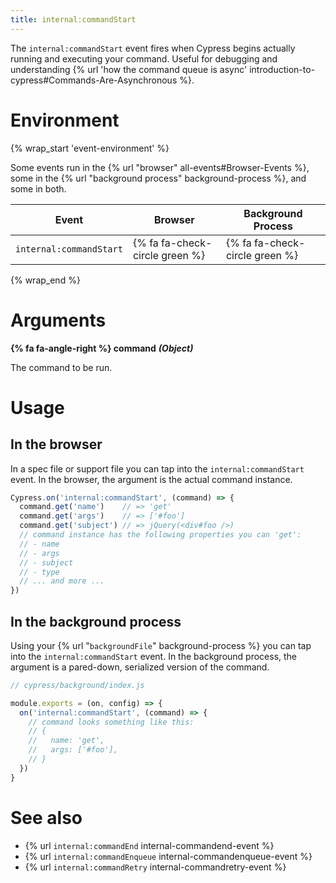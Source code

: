 ```yaml
---
title: internal:commandStart
---
```


The `internal:commandStart` event fires when Cypress begins actually running and executing your command. Useful for debugging and understanding {% url 'how the command queue is async' introduction-to-cypress#Commands-Are-Asynchronous %}.

# Environment

{% wrap_start 'event-environment' %}

Some events run in the {% url "browser" all-events#Browser-Events %}, some in the {% url "background process" background-process %}, and some in both.

Event | Browser | Background Process
--- | --- | ---
`internal:commandStart` | {% fa fa-check-circle green %} | {% fa fa-check-circle green %}

{% wrap_end %}

# Arguments

**{% fa fa-angle-right %} command** ***(Object)***

The command to be run.

# Usage

## In the browser

In a spec file or support file you can tap into the `internal:commandStart` event. In the browser, the argument is the actual command instance.

```javascript
Cypress.on('internal:commandStart', (command) => {
  command.get('name')    // => 'get'
  command.get('args')    // => ['#foo']
  command.get('subject') // => jQuery(<div#foo />)
  // command instance has the following properties you can 'get':
  // - name
  // - args
  // - subject
  // - type
  // ... and more ...
})
```

## In the background process

Using your {% url "`backgroundFile`" background-process %} you can tap into the `internal:commandStart` event. In the background process, the argument is a pared-down, serialized version of the command.

```javascript
// cypress/background/index.js

module.exports = (on, config) => {
  on('internal:commandStart', (command) => {
    // command looks something like this:
    // {
    //   name: 'get',
    //   args: ['#foo'],
    // }
  })
}
```

# See also

- {% url `internal:commandEnd` internal-commandend-event %}
- {% url `internal:commandEnqueue` internal-commandenqueue-event %}
- {% url `internal:commandRetry` internal-commandretry-event %}
